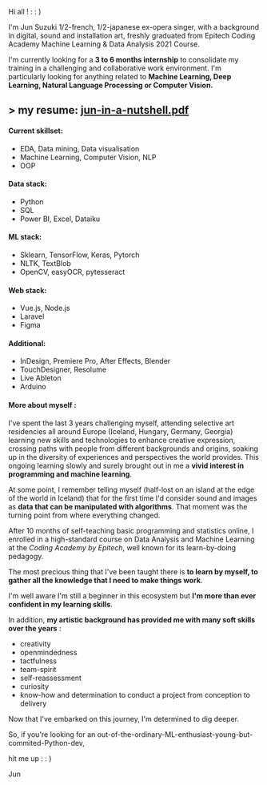 Hi all ! : : )

I'm Jun Suzuki 1/2-french, 1/2-japanese ex-opera singer, with a background in digital, sound and installation art, freshly graduated from Epitech Coding Academy Machine Learning & Data Analysis 2021 Course.

I'm currently looking for a **3 to 6 months internship** to consolidate my training in a challenging and collaborative work environment. I'm particularly looking for anything related to **Machine Learning, Deep Learning, Natural Language Processing or Computer Vision.**

## > my resume: [jun-in-a-nutshell.pdf](https://github.com/szkjn/resume/files/7416757/Jun-Suzuki-Resume.pdf)

#### Current skillset:
+ EDA, Data mining, Data visualisation
+ Machine Learning, Computer Vision, NLP
+ OOP

#### Data stack:
+ Python
+ SQL
+ Power BI, Excel, Dataiku

#### ML stack:
+ Sklearn, TensorFlow, Keras, Pytorch
+ NLTK, TextBlob
+ OpenCV, easyOCR, pytesseract

#### Web stack:
+ Vue.js, Node.js
+ Laravel
+ Figma

#### Additional:
+ InDesign, Premiere Pro, After Effects, Blender
+ TouchDesigner, Resolume
+ Live Ableton
+ Arduino

#### More about myself :

I've spent the last 3 years challenging myself, attending selective art residencies all around Europe (Iceland, Hungary, Germany, Georgia) learning new skills and technologies to enhance creative expression, crossing paths with people from different backgrounds and origins, soaking up in the diversity of experiences and perspectives the world provides. This ongoing learning slowly and surely brought out in me a **vivid interest in programming and machine learning**.

At some point, I remember telling myself (half-lost on an island at the edge of the world in Iceland) that for the first time I'd consider sound and images as **data that can be manipulated with algorithms**. That moment was the turning point from where everything changed.

After 10 months of self-teaching basic programming and statistics online, I enrolled in a high-standard course on Data Analysis and Machine Learning at the *Coding Academy by Epitech*, well known for its learn-by-doing pedagogy.

The most precious thing that I've been taught there is **to learn by myself, to gather all the knowledge that I need to make things work**. 

I'm well aware I'm still a beginner in this ecosystem but **I'm more than ever confident in my learning skills**. 

In addition, **my artistic background has provided me with many soft skills over the years** : 
+ creativity
+ openmindedness
+ tactfulness
+ team-spirit
+ self-reassessment
+ curiosity
+ know-how and determination to conduct a project from conception to delivery

Now that I've embarked on this journey, I'm determined to dig deeper.

So, if you're looking for an out-of-the-ordinary-ML-enthusiast-young-but-commited-Python-dev, 

hit me up : : ) 

Jun

